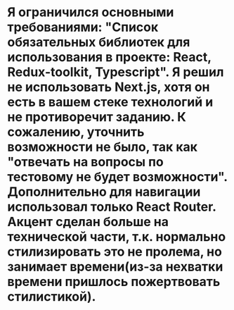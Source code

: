 # Я ограничился основными требованиями: "Cписок обязательных библиотек для использования в проекте: React, Redux-toolkit, Typescript". Я решил не использовать Next.js, хотя он есть в вашем стеке технологий и не противоречит заданию. К сожалению, уточнить возможности не было, так как "отвечать на вопросы по тестовому не будет возможности". Дополнительно для навигации использовал только React Router. Акцент сделан больше на технической части, т.к. нормально стилизировать это не пролема, но занимает времени(из-за нехватки времени пришлось пожертвовать стилистикой).